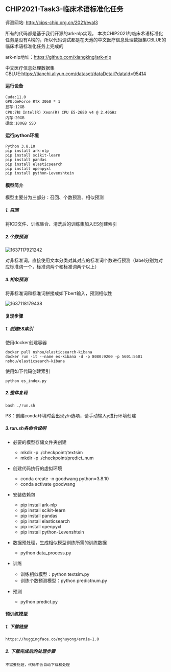 ## CHIP2021-Task3-临床术语标准化任务
评测网站: http://cips-chip.org.cn/2021/eval3

所有的代码都是基于我们开源的ark-nlp实现。
本次CHIP2021的临床术语标准化任务是没有A榜的，所以代码调试都是在天池的中文医疗信息处理数据集CBLUE的临床术语标准化任务上完成的

ark-nlp地址：https://github.com/xiangking/ark-nlp

中文医疗信息处理数据集CBLUE:https://tianchi.aliyun.com/dataset/dataDetail?dataId=95414

#### 运行设备

```
Cuda:11.0
GPU:GeForce RTX 3060 * 1
显存:12GB
CPU:7核 Intel(R) Xeon(R) CPU E5-2680 v4 @ 2.40GHz
内存:20GB
硬盘:100GB SSD
```

#### 运行python环境

```
Python 3.8.10
pip install ark-nlp
pip install scikit-learn 
pip install pandas
pip install elasticsearch
pip install openpyxl
pip install python-Levenshtein
```

#### 模型简介 

模型主要分为三部分：召回、个数预测、相似预测

##### 1. 召回

将ICD文件、训练集合、清洗后的训练集加入ES创建索引

##### 2.个数预测

![1637117921242](https://upload-images.jianshu.io/upload_images/24540525-318b6f6afd7701a8.png?imageMogr2/auto-orient/strip%7CimageView2/2/w/1240)

对非标准词，直接使用文本分类对其对应的标准词个数进行预测（label分别为对应标准词一个，标准词两个和标准词两个以上）

##### 3.相似预测

将非标准词和标准词拼接成如下bert输入，预测相似性

![1637118179438](https://upload-images.jianshu.io/upload_images/24540525-2b2ae07b30bbc62e.png?imageMogr2/auto-orient/strip%7CimageView2/2/w/1240)



#### 复现步骤 

##### 1. 创建ES索引

使用docker创建容器

```
docker pull nshou/elasticsearch-kibana
docker run -it --name es-kibana -d -p 8080:9200 -p 5601:5601 nshou/elasticsearch-kibana
```

使用如下代码创建索引

```
python es_index.py
```

##### 2.整体复现

```
bash ./run.sh
```

PS：创建conda环境时会出现y/n选项，请手动输入y进行环境创建

##### 3.run.sh各命令说明

* 必要的模型存储文件夹创建
  * mkdir -p ./checkpoint/textsim
  * mkdir -p ./checkpoint/predict_num

* 创建代码执行的虚拟环境
  * conda create -n goodwang python=3.8.10
  * conda activate goodwang

* 安装依赖包
  * pip install ark-nlp
  * pip install scikit-learn 
  * pip install pandas
  * pip install elasticsearch
  * pip install openpyxl
  * pip install python-Levenshtein
* 数据预处理，生成相似模型训练所需的训练数据
  * python data_process.py
* 训练
  * 训练相似模型：python textsim.py
  * 训练个数预测模型：python predictnum.py
* 预测
  * python predict.py

#### 预训练模型 

##### 1. 下载链接 

```
https://huggingface.co/nghuyong/ernie-1.0
```

##### 2. 下载完成后的处理步骤

```
不需要处理，代码中会自动下载和处理
```
